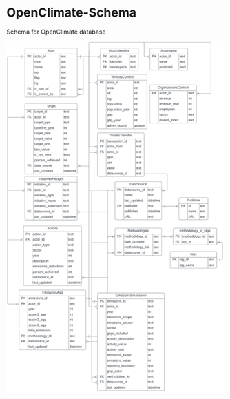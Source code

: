 # OpenClimate-Schema

Schema for OpenClimate database

![Entity-relationship diagram for OpenClimate](OpenClimateSchema.svg "Entity-relationship diagram for OpenClimate")
